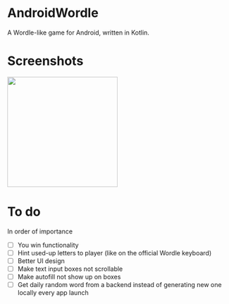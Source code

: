 # AndroidWordle
A Wordle-like game for Android, written in Kotlin.

# Screenshots
<img src="https://i.imgur.com/T19gzuF.png" alt="" width="250"/>

# To do

In order of importance

- [ ] You win functionality
- [ ] Hint used-up letters to player (like on the official Wordle keyboard)
- [ ] Better UI design
- [ ] Make text input boxes not scrollable
- [ ] Make autofill not show up on boxes
- [ ] Get daily random word from a backend instead of generating new one locally every app launch
